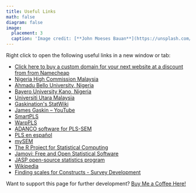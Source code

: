 ```yaml
---
title: Useful Links
math: false
diagram: false
image:
  placement: 3
  caption: 'Image credit: [**John Moeses Bauan**](https://unsplash.com/photos/OGZtQF8iC0g)'
---
```


Right click to open the following useful links in a new window or tab:

* [Click here to buy a custom domain for your next website at a discount from from Namecheap](https://namecheap.pxf.io/62DqG)
* [Nigeria High Commission Malaysia](https://www.nigeria.org.my)
* [Ahmadu Bello University, Nigeria](https://www.abu.edu.ng)
* [Bayero University Kano, Nigeria](https://www.buk.edu.ng)
* [Universiti Utara Malaysia](http://www.uum.edu.my)
* [Gaskination's StatWiki](http://statwiki.kolobkreations.com)
* [James Gaskin – YouTube](http://tiny.cc/lys1tz)
* [SmartPLS](https://www.smartpls.com)
* [WarpPLS](http://www.warppls.com)
* [ADANCO software for PLS-SEM](https://www.composite-modeling.com)
* [PLS en español](https://www.facebook.com/groups/PLShispano)
* [mySEM](https://www.facebook.com/groups/mysem)
* [The R Project for Statistical Computing](https://www.r-project.org)
* [Jamovi: Free and Open Statistical Software](https://www.jamovi.org)
* [JASP open-source statistics program](https://jasp-stats.org)
* [Wikipedia]( https://en.wikipedia.org/wiki/Main_Page)
* [Finding scales for Constructs - Survey Development]( https://inn.theorizeit.org)


Want to support this page for further development? [Buy Me a Coffee Here!]( https://paypal.me/KabiruKura)
